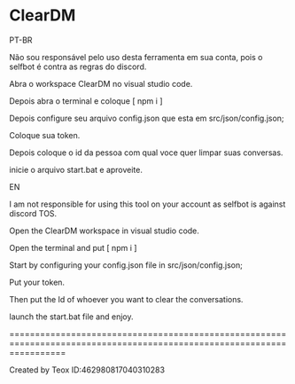 # ClearDM

PT-BR

Não sou responsável pelo uso desta ferramenta em sua conta, pois o selfbot é contra as regras do discord.

Abra o workspace ClearDM no visual studio code.

Depois abra o terminal e coloque [ npm i ]

Depois configure seu arquivo config.json que esta em src/json/config.json;

Coloque sua token.

Depois coloque o id da pessoa com qual voce quer limpar suas conversas.

inicie o arquivo start.bat e aproveite.

EN 

I am not responsible for using this tool on your account as selfbot is against discord TOS.

Open the ClearDM workspace in visual studio code.

Open the terminal and put [ npm i ]

Start by configuring your config.json file in src/json/config.json;

Put your token.

Then put the Id of whoever you want to clear the conversations.

launch the start.bat file and enjoy.

=======================================================================================================================

Created by Teox ID:462980817040310283
